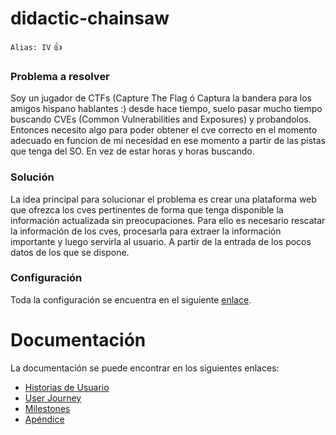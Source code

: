 # didactic-chainsaw

`Alias: IV` :+1:

### Problema a resolver

Soy un jugador de CTFs (Capture The Flag ó Captura la bandera para los amigos hispano hablantes :) desde hace tiempo, suelo pasar mucho tiempo buscando CVEs (Common Vulnerabilities and Exposures) y probandolos. Entonces necesito algo para poder obtener el cve correcto en el momento adecuado en funcion de mi necesidad en ese momento a partir de las pistas que tenga del SO. En vez de estar horas y horas buscando.

### Solución

La idea principal para solucionar el problema es crear una plataforma web que ofrezca los cves pertinentes de forma que tenga disponible la información actualizada sin preocupaciones. Para ello es necesario rescatar la información de los cves, procesarla para extraer la información importante y luego servirla al usuario. A partir de la entrada de los pocos datos de los que se dispone.

### Configuración

Toda la configuración se encuentra en el siguiente [enlace](/docs/git-config.png).

# Documentación

La documentación se puede encontrar en los siguientes enlaces: 

- [Historias de Usuario](docs/historias-usuario.md)
- [User Journey](docs/user-journey.md)
- [Milestones](docs/milestone.md)
- [Apéndice](docs/apendice.md)
